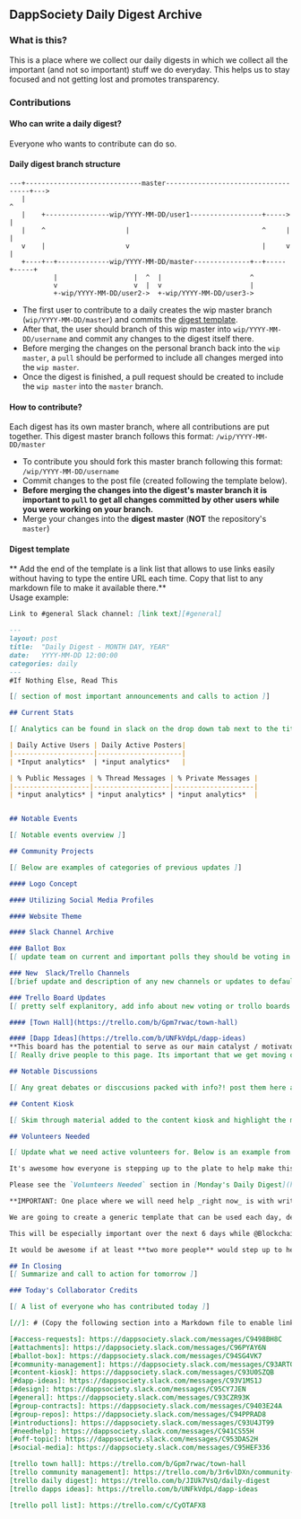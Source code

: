 ## DappSociety Daily Digest Archive

### What is this?
This is a place where we collect our daily digests in which we collect all the important (and not so important) stuff we do everyday. This helps us to stay focused and not getting lost and promotes transparency.

### Contributions

#### Who can write a daily digest?
Everyone who wants to contribute can do so.

#### Daily digest branch structure
```
---+-----------------------------master------------------------------------+--->
   |                                                                       ^
   |    +----------------wip/YYYY-MM-DD/user1------------------+----->     |
   |    ^                    |                                 ^     |     |
   v    |                    v                                 |     v     |
   +----+--+-------------wip/YYYY-MM-DD/master--------------+--+-----+-----+
           |                   |  ^  |                      ^
           v                   v  |  v                      |
           +-wip/YYYY-MM-DD/user2->  +-wip/YYYY-MM-DD/user3->
```
- The first user to contribute to a daily creates the wip master branch (`wip/YYYY-MM-DD/master`) and commits the [digest template](#digest-template).
- After that, the user should branch of this wip master into `wip/YYYY-MM-DD/username` and commit any changes to the digest itself there.
- Before merging the changes on the personal branch back into the `wip master`, a `pull` should be performed to include all changes merged into the `wip master`.
- Once the digest is finished, a pull request should be created to include the `wip master` into the `master` branch.

#### How to contribute?
Each digest has its own master branch, where all contributions are put together. This digest master branch follows this format: `/wip/YYYY-MM-DD/master`

- To contribute you should fork this master branch following this format: `/wip/YYYY-MM-DD/username`
- Commit changes to the post file (created following the template below).
- **Before merging the changes into the digest's master branch it is important to `pull` to get all changes committed by other users while you were working on your branch.**
- Merge your changes into the **digest master** (**NOT** the repository's `master`)

#### <a name="digest-template"></a>Digest template

** Add the end of the template is a link list that allows to use links easily without having to type the entire URL each time. Copy that list to any markdown file to make it available there.**  
Usage example:
```markdown
Link to #general Slack channel: [link text][#general]
```

```markdown
---
layout: post
title:  "Daily Digest - MONTH DAY, YEAR"
date:   YYYY-MM-DD 12:00:00
categories: daily
---
#If Nothing Else, Read This

[[ section of most important announcements and calls to action ]]

## Current Stats

[[ Analytics can be found in slack on the drop down tab next to the title name Dapp Society ]]

| Daily Active Users | Daily Active Posters|
|--------------------|---------------------|
| *Input analytics*  | *input analytics*   |

| % Public Messages | % Thread Messages | % Private Messages |
|-------------------|-------------------|--------------------|
| *input analytics* | *input analytics* | *input analytics*  |


## Notable Events

[[ Notable events overview ]]

## Community Projects

[[ Below are examples of categories of previous updates ]]

#### Logo Concept

#### Utilizing Social Media Profiles

#### Website Theme

#### Slack Channel Archive

### Ballot Box
[[ update team on current and important polls they should be voting in ]]

### New  Slack/Trello Channels
[[brief update and description of any new channels or updates to default channels ]]

### Trello Board Updates
[[ pretty self explanitory, add info about new voting or trollo boards which experienced a lot of action. Bellow are previous examples ]]

#### [Town Hall](https://trello.com/b/Gpm7rwac/town-hall)

#### [Dapp Ideas](https://trello.com/b/UNFkVdpL/dapp-ideas)
**This board has the potential to serve as our main catalyst / motivator for actually getting to work on real blockchain projects.**
[[ Really drive people to this page. Its important that we get moving on development. Should become increasingly detailed ]]

## Notable Discussions

[[ Any great debates or disccusions packed with info?! post them here and give a link and brief overview ]]

## Content Kiosk

[[ Skim through material added to the content kiosk and highlight the main points in order to drive people to these channels and encourage them to learn! ]]

## Volunteers Needed

[[ Update what we need active volunteers for. Below is an example from 2018-02-07  which mostly still holds true ]]

It's awesome how everyone is stepping up to the plate to help make this group amazing. But we're not running at optimal efficiency just yet :-)

Please see the `Volunteers Needed` section in [Monday's Daily Digest](https://dappsociety.github.io/digest_archive/daily/2018/02/05/daily-digest.html). What is needed today hasn't changed much since those tasks encompass most of what we are currently working on.

**IMPORTANT: One place where we will need help _right now_ is with writing these daily digests.**

We are going to create a generic template that can be used each day, delegating individuals to write each section. This will streamline the process immediately and be a beneficial structure once we scale, requiring contributions from individuals with more specialized knowledge on projects.

This will be especially important over the next 6 days while @BlockchainBud is out of town. Otherwise, the entire burden is @ericbrown99 :-/

It would be awesome if at least **two more people** would step up to help pull information out of Slack. Even if you don't want to write the formal drafts, you can just leave notes on the Trello cards to be composed at the end of the day.

## In Closing
[[ Summarize and call to action for tomorrow ]]

### Today's Collaborator Credits

[[ A list of everyone who has contributed today ]]

[//]: # (Copy the following section into a Markdown file to enable linking by using the first part as URL)

[#access-requests]: https://dappsociety.slack.com/messages/C9498BH8C
[#attachments]: https://dappsociety.slack.com/messages/C96PYAY6N
[#ballot-box]: https://dappsociety.slack.com/messages/C94SG4VK7
[#community-management]: https://dappsociety.slack.com/messages/C93ARTCGG
[#content-kiosk]: https://dappsociety.slack.com/messages/C93U0SZQB
[#dapp-ideas]: https://dappsociety.slack.com/messages/C93V1MS1J
[#design]: https://dappsociety.slack.com/messages/C95CY7JEN
[#general]: https://dappsociety.slack.com/messages/C93CZR93K
[#group-contracts]: https://dappsociety.slack.com/messages/C9403E24A
[#group-repos]: https://dappsociety.slack.com/messages/C94PPRAD8
[#introductions]: https://dappsociety.slack.com/messages/C93U4JT99
[#needhelp]: https://dappsociety.slack.com/messages/C941CS55H
[#off-topic]: https://dappsociety.slack.com/messages/C953DAS2H
[#social-media]: https://dappsociety.slack.com/messages/C95HEF336

[trello town hall]: https://trello.com/b/Gpm7rwac/town-hall
[trello community management]: https://trello.com/b/3r6vlDXn/community-management
[trello daily digest]: https://trello.com/b/JIUk7VsQ/daily-digest
[trello dapps ideas]: https://trello.com/b/UNFkVdpL/dapp-ideas

[trello poll list]: https://trello.com/c/CyOTAFX8

```

